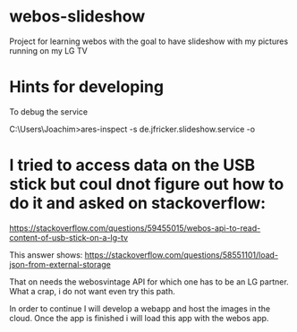 # webos-slideshow
Project for learning webos with the goal to have slideshow with my pictures running on my LG TV



# Hints for developing

To debug the service 

C:\Users\Joachim>ares-inspect -s de.jfricker.slideshow.service -o


# I tried to access data on the USB stick but coul dnot figure out how to do it and asked on stackoverflow:
https://stackoverflow.com/questions/59455015/webos-api-to-read-content-of-usb-stick-on-a-lg-tv

This answer shows:
https://stackoverflow.com/questions/58551101/load-json-from-external-storage

That on needs the webosvintage API for which one has to be an LG partner. What a crap, i do not want even try this path.

In order to continue I will develop a webapp and host the images in the cloud. Once the app is finished i will load this app 
with the webos app. 


